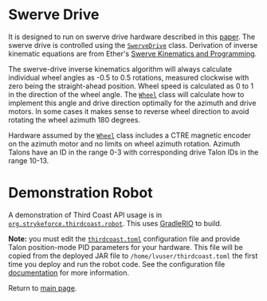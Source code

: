 # Swerve Drive

It is designed to run on swerve drive hardware described in this [paper](https://www.chiefdelphi.com/media/papers/3375). The swerve drive is controlled using the [`SwerveDrive`][swerve] class. Derivation of inverse kinematic equations are from Ether's [Swerve Kinematics and Programming][ether].

The swerve-drive inverse kinematics algorithm will always calculate individual wheel angles as -0.5 to 0.5 rotations, measured clockwise with zero being the straight-ahead position. Wheel speed is calculated as 0 to 1 in the direction of the wheel angle. The [`Wheel`][swerve] class will calculate how to implement this angle and drive direction optimally for the azimuth and drive motors. In some cases it makes sense to reverse wheel direction to avoid rotating the wheel azimuth 180 degrees.

Hardware assumed by the [`Wheel`][swerve] class includes a CTRE magnetic encoder on the azimuth motor and no limits on wheel azimuth rotation. Azimuth Talons have an ID in the range 0-3 with corresponding drive Talon IDs in the range 10-13.

# Demonstration Robot

A demonstration of Third Coast API usage is in [`org.strykeforce.thirdcoast.robot`][robot]. This uses [GradleRIO] to build.

**Note:** you must edit the [`thirdcoast.toml`][toml] configuration file and provide Talon position-mode PID parameters for your hardware. This file will be copied from the deployed JAR file to `/home/lvuser/thirdcoast.toml` the first time you deploy and run the robot code. See the configuration file [documentation](talon) for more information.

Return to [main page](index).

[ether]: https://www.chiefdelphi.com/media/papers/2426
[gradlerio]: https://github.com/Open-RIO/GradleRIO
[robot]: https://github.com/strykeforce/thirdcoast/tree/master/robot
[swerve]: https://strykeforce.github.io/thirdcoast/javadoc/org/strykeforce/thirdcoast/swerve/package-summary.html
[toml]: https://github.com/strykeforce/thirdcoast/blob/master/core/src/main/resources/org/strykeforce/thirdcoast.toml
